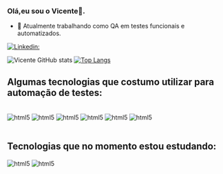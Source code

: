### Olá,eu sou o Vicente👋.

- 🐞 Atualmente trabalhando como QA em testes funcionais e automatizados.


[![Linkedin:](https://img.shields.io/badge/LinkedIn-0077B5?style=for-the-badge&logo=linkedin&logoColor=white)](https://www.linkedin.com/in/vicente-almeida05/ )

![Vicente GitHub stats](https://github-readme-stats.vercel.app/api?username=vicente-almeida&show_icons=true&theme=github_dark)
[![Top Langs](https://github-readme-stats.vercel.app/api/top-langs/?username=vicente-almeida&langs_count=8)](https://github.com/anuraghazra/github-readme-stats)
## Algumas tecnologias que costumo utilizar para automação de testes:

<div style="display: inline_block"><br/>
<img align="center" alt="html5" src="https://img.shields.io/badge/HTML5-E34F26?style=for-the-badge&logo=html5&logoColor=white"/>
<img align="center" alt="html5" src="https://img.shields.io/badge/JavaScript-F7DF1E?style=for-the-badge&logo=javascript&logoColor=black"/>
<img align="center" alt="html5" src="https://img.shields.io/badge/Java-ED8B00?style=for-the-badge&logo=openjdk&logoColor=white"/>

<img align="center" alt="html5" src="https://img.shields.io/badge/IntelliJ_IDEA-000000.svg?style=for-the-badge&logo=intellij-idea&logoColor=white"/>
<img align="center" alt="html5" src="https://img.shields.io/badge/Visual_Studio_Code-0078D4?style=for-the-badge&logo=visual%20studio%20code&logoColor=white"/>

<img align="center" alt="html5" src="https://img.shields.io/badge/GIT-E44C30?style=for-the-badge&logo=git&logoColor=white"/>
</div><br>

## Tecnologias que no momento estou estudando:

<img align="center" alt="html5" src="https://img.shields.io/badge/Python-3776AB?style=for-the-badge&logo=python&logoColor=white"/>
<img align="center" alt="html5" src="https://img.shields.io/badge/Django-092E20?style=for-the-badge&logo=django&logoColor=white"/>













